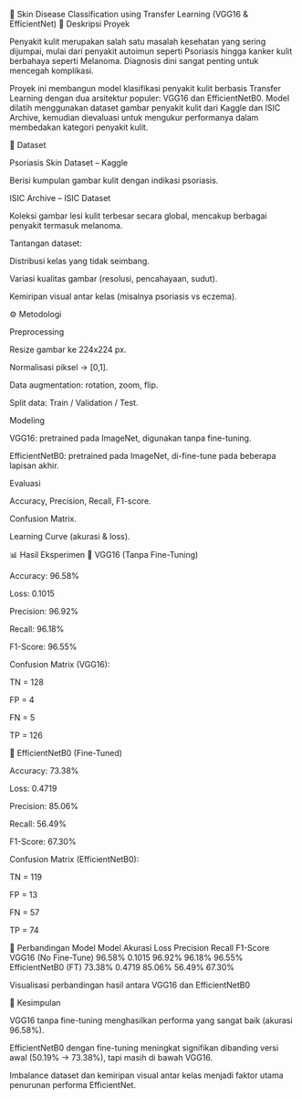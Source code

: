 📌 Skin Disease Classification using Transfer Learning (VGG16 & EfficientNet)
📖 Deskripsi Proyek

Penyakit kulit merupakan salah satu masalah kesehatan yang sering dijumpai, mulai dari penyakit autoimun seperti Psoriasis hingga kanker kulit berbahaya seperti Melanoma. Diagnosis dini sangat penting untuk mencegah komplikasi.

Proyek ini membangun model klasifikasi penyakit kulit berbasis Transfer Learning dengan dua arsitektur populer: VGG16 dan EfficientNetB0. Model dilatih menggunakan dataset gambar penyakit kulit dari Kaggle dan ISIC Archive, kemudian dievaluasi untuk mengukur performanya dalam membedakan kategori penyakit kulit.

📂 Dataset

Psoriasis Skin Dataset – Kaggle

Berisi kumpulan gambar kulit dengan indikasi psoriasis.

ISIC Archive – ISIC Dataset

Koleksi gambar lesi kulit terbesar secara global, mencakup berbagai penyakit termasuk melanoma.

Tantangan dataset:

Distribusi kelas yang tidak seimbang.

Variasi kualitas gambar (resolusi, pencahayaan, sudut).

Kemiripan visual antar kelas (misalnya psoriasis vs eczema).

⚙️ Metodologi

Preprocessing

Resize gambar ke 224x224 px.

Normalisasi piksel → [0,1].

Data augmentation: rotation, zoom, flip.

Split data: Train / Validation / Test.

Modeling

VGG16: pretrained pada ImageNet, digunakan tanpa fine-tuning.

EfficientNetB0: pretrained pada ImageNet, di-fine-tune pada beberapa lapisan akhir.

Evaluasi

Accuracy, Precision, Recall, F1-score.

Confusion Matrix.

Learning Curve (akurasi & loss).

📊 Hasil Eksperimen
🔹 VGG16 (Tanpa Fine-Tuning)

Accuracy: 96.58%

Loss: 0.1015

Precision: 96.92%

Recall: 96.18%

F1-Score: 96.55%

Confusion Matrix (VGG16):

TN = 128

FP = 4

FN = 5

TP = 126

🔹 EfficientNetB0 (Fine-Tuned)

Accuracy: 73.38%

Loss: 0.4719

Precision: 85.06%

Recall: 56.49%

F1-Score: 67.30%

Confusion Matrix (EfficientNetB0):

TN = 119

FP = 13

FN = 57

TP = 74

🔹 Perbandingan Model
Model	Akurasi	Loss	Precision	Recall	F1-Score
VGG16 (No Fine-Tune)	96.58%	0.1015	96.92%	96.18%	96.55%
EfficientNetB0 (FT)	73.38%	0.4719	85.06%	56.49%	67.30%


Visualisasi perbandingan hasil antara VGG16 dan EfficientNetB0

🚀 Kesimpulan

VGG16 tanpa fine-tuning menghasilkan performa yang sangat baik (akurasi 96.58%).

EfficientNetB0 dengan fine-tuning meningkat signifikan dibanding versi awal (50.19% → 73.38%), tapi masih di bawah VGG16.

Imbalance dataset dan kemiripan visual antar kelas menjadi faktor utama penurunan performa EfficientNet.
